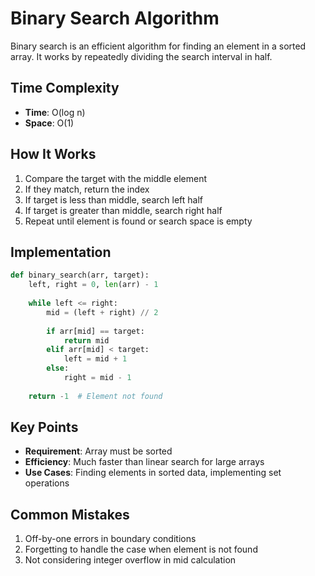 # Binary Search Algorithm

Binary search is an efficient algorithm for finding an element in a sorted array. It works by repeatedly dividing the search interval in half.

## Time Complexity
- **Time**: O(log n)
- **Space**: O(1)

## How It Works
1. Compare the target with the middle element
2. If they match, return the index
3. If target is less than middle, search left half
4. If target is greater than middle, search right half
5. Repeat until element is found or search space is empty

## Implementation

```python
def binary_search(arr, target):
    left, right = 0, len(arr) - 1
    
    while left <= right:
        mid = (left + right) // 2
        
        if arr[mid] == target:
            return mid
        elif arr[mid] < target:
            left = mid + 1
        else:
            right = mid - 1
    
    return -1  # Element not found
```

## Key Points
- **Requirement**: Array must be sorted
- **Efficiency**: Much faster than linear search for large arrays
- **Use Cases**: Finding elements in sorted data, implementing set operations

## Common Mistakes
1. Off-by-one errors in boundary conditions
2. Forgetting to handle the case when element is not found
3. Not considering integer overflow in mid calculation 
